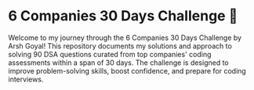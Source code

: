 # 6 Companies 30 Days Challenge 🚀

Welcome to my journey through the 6 Companies 30 Days Challenge by Arsh Goyal! 
This repository documents my solutions and approach to solving 90 DSA questions curated from top companies' coding assessments within a span of 30 days. The challenge is designed to improve problem-solving skills, boost confidence, and prepare for coding interviews.
